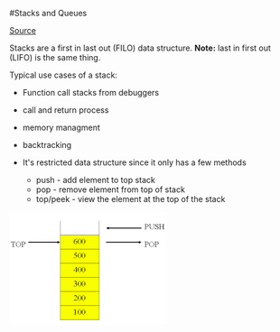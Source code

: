#Stacks and Queues

[Source](http://www.sourcetricks.com/2008/07/c-stacks.html#.WBKb_2V2AX8)

Stacks are a first in last out (FILO) data structure. **Note:** last in first out (LIFO) is the same thing.

Typical use cases of a stack:

- Function call stacks from debuggers
- call and return process
- memory managment
- backtracking

- It's restricted data structure since it only has a few methods
	- push - add element to top stack
	- pop - remove element from top of stack
	- top/peek - view the element at the top of the stack
	
![image](images/3-stack.png)